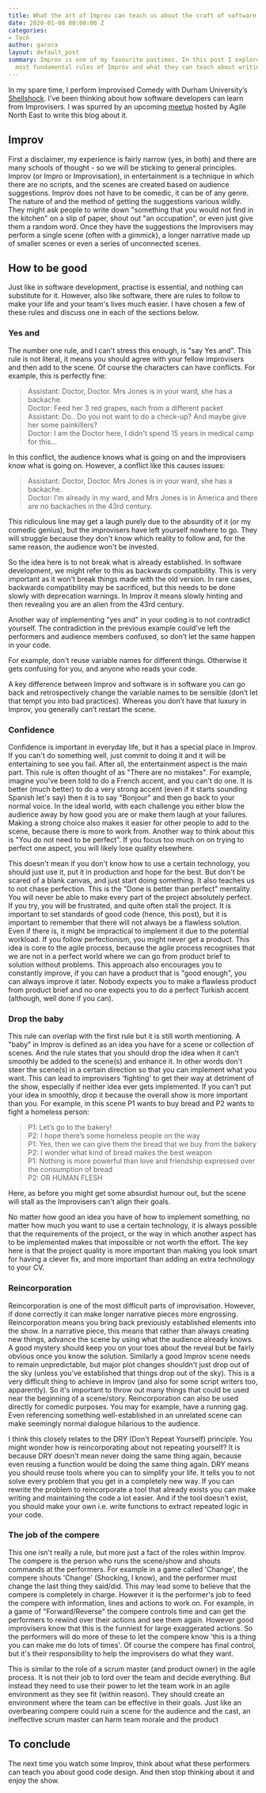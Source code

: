 ```yaml
---
title: What the art of Improv can teach us about the craft of software
date: 2020-01-08 00:00:00 Z
categories:
- Tech
author: garora
layout: default_post
summary: Improv is one of my favourite pastimes. In this post I explore some of the
  most fundamental rules of Improv and what they can teach about writing good code.
---
```


In my spare time, I perform Improvised Comedy with Durham University’s [Shellshock](https://www.facebook.com/shellshockimpro/). I've been thinking about how software developers
can learn from Improvisers. I was spurred by an upcoming [meetup](https://www.meetup.com/Agile-North-East/events/266801981/) hosted by Agile North East to write this blog about it.

## Improv

First a disclaimer, my experience is fairly narrow (yes, in both) and there are many schools of thought - so we will be sticking to general principles.
Improv (or Impro or Improvisation), in entertainment is a technique in which there are no scripts, and the scenes are created based on audience suggestions. Improv does not have to be comedic, it can be of any genre. The nature of and
the method of getting the suggestions various wildly. They might ask people to write down "something that you would not find in the kitchen" on a slip of paper, shout out
"an occupation", or even just give them a random word. Once they have the suggestions the Improvisers may perform a single scene (often with a gimmick), a longer narrative made up of smaller scenes or even a series of unconnected scenes.

## How to be good

Just like in software development, practise is essential, and nothing can substitute for it. However, also like software, there are rules to follow to make your life and your team's
lives much easier. I have chosen a few of these rules and discuss one in each of the sections below.

### Yes and

The number one rule, and I can't stress this enough, is "say Yes and". This rule is not literal, it means you should agree with your fellow improvisers and then add to the scene. Of course
the characters can have conflicts. For example, this is perfectly fine:

> Assistant: Doctor, Doctor. Mrs Jones is in your ward, she has a backache.  
> Doctor: Feed her 3 red grapes, each from a different packet  
> Assistant: Do.. Do you not want to do a check-up? And maybe give her some painkillers?  
> Doctor: I am the Doctor here, I didn't spend 15 years in medical camp for this...

In this conflict, the audience knows what is going on and the improvisers know what is going on. However, a conflict like this causes issues:

> Assistant: Doctor, Doctor. Mrs Jones is in your ward, she has a backache.  
> Doctor: I'm already in my ward, and Mrs Jones is in America and there are no backaches in the 43rd century.

This ridiculous line may get a laugh purely due to the absurdity of it (or my comedic genius), but the improvisers have left yourself nowhere to go. They will struggle
because they don't know which reality to follow and, for the same reason, the audience won't be invested.

So the idea here is to not break what is already established. In software development, we might refer to this as backwards compatibility. This is very important as it won't break things made with the
old version. In rare cases, backwards compatibility may be sacrificed, but this needs to be done slowly with deprecation warnings. In Improv it means slowly hinting and then revealing
you are an alien from the 43rd century.

Another way of implementing "yes and" in your coding is to not contradict yourself. The contradiction in the previous example could’ve left the performers and audience members confused, so don’t let the same happen in your code.

For example, don't reuse variable names for different things. Otherwise it gets confusing for you, and anyone who reads your code.

A key difference between Improv and software is in software you can go back and retrospectively change the variable names to be sensible (don’t let that tempt you into bad practices). Whereas you don’t have that luxury in Improv, you generally can’t restart the scene.

### Confidence

Confidence is important in everyday life, but it has a special place in Improv. If you can't do something well, just commit to doing it and it will be entertaining to see you fail. After all, the entertainment
aspect is the main part. This rule is often thought of as "There are no mistakes". For example, imagine you've been told to do a French accent, and you can't do one. It is better (much better) to do a very
strong accent (even if it starts sounding Spanish let's say) then it is to say "Bonjour" and then go back to your normal voice. In the ideal world, with each challenge you either blow the audience away by how good you are
or make them laugh at your failures. Making a strong choice also makes it easier for other people to add to the scene, because there is more to work from. Another way to think about this is "You do not need to be perfect". If you focus too much on on trying to perfect one aspect, you will likely lose quality elsewhere.

This doesn't mean if you don't know how to use a certain technology, you should just use it, put it in production and hope for the best. But don't be scared of a blank canvas, and
just start doing something. It also teaches us to not chase perfection. This is the
"Done is better than perfect" mentality. You will never be able to make every part of the project absolutely perfect. If you try, you will be frustrated, and quite often stall the
project. It is important to set standards of good code (hence, this post), but it is important to remember that there will not always be a flawless solution. Even if there is, it
might be impractical to implement it due to the potential workload. If you follow perfectionism, you might never get a product. This idea is core to the agile process, because the
agile process recognises that we are not in a perfect world where we can go from product brief to solution without problems. This approach also encourages you to constantly improve,
if you can have a product that is "good enough", you can always improve it later. Nobody expects you to make a flawless product from product brief and no one expects you to do a
perfect Turkish accent (although, well done if you can).

### Drop the baby

This rule can overlap with the first rule but it is still worth mentioning. A "baby" in Improv is defined as an idea you have for a scene or collection of scenes. And the rule states that you should drop
the idea when it can't smoothly be added to the scene(s) and enhance it. In other words don't steer the scene(s) in a certain direction so that you can implement what you want. This can
lead to improvisers 'fighting' to get their way at detriment of the show, especially if neither idea ever gets implemented. If you can't put your idea in smoothly, drop it because
the overall show is more important than you. For example, in this scene P1 wants to buy bread and P2 wants to fight a homeless person:

> P1: Let’s go to the bakery!  
> P2: I hope there’s some homeless people on the way  
> P1: Yes, then we can give them the bread that we buy from the bakery  
> P2: I wonder what kind of bread makes the best weapon  
> P1: Nothing is more powerful than love and friendship expressed over the consumption of bread  
> P2: OR HUMAN FLESH

Here, as before you might get some absurdist humour out, but the scene will stall as the Improvisers can't align their goals.

No matter how good an idea you have of how to implement something, no matter how much you want to use a certain technology, it is always possible that the requirements of the project,
or the way in which another aspect has to be implemented makes that impossible or not worth the effort. The key here is that the project quality is more important than making you
look smart for having a clever fix, and more important than adding an extra technology to your CV.

### Reincorporation

Reincorporation is one of the most difficult parts of improvisation. However, if done correctly it can make longer narrative pieces more engrossing. Reincorporation means you bring
back previously established elements into the show. In a narrative piece, this means that rather than always creating new things, advance the scene by using what the audience already
knows. A good mystery should keep you on your toes about the reveal but be fairly obvious once you know the solution. Similarly a good Improv scene needs to remain unpredictable,
but major plot changes shouldn't just drop out of the sky (unless you've established that things drop out of the sky). This is a very difficult thing to achieve in Improv (and also
for some script writers too, apparently). So it's important to throw out many things that could be used near the beginning of a scene/story.
Reincorporation can also be used directly for comedic purposes. You may for example, have a running gag. Even referencing something well-established in an unrelated scene can make
seemingly normal dialogue hilarious to the audience.

I think this closely relates to the DRY (Don't Repeat Yourself) principle. You might wonder how is reincorporating about not repeating yourself? It is because DRY doesn't mean
never doing the same thing again, because even reusing a function would be doing the same thing again. DRY means you should reuse tools where you can to simplify your life. It tells you
to not solve every problem that you get in a completely new way. If you
can rewrite the problem to reincorporate a tool that already exists you can make writing and maintaining the code a lot easier. And if the tool doesn't exist, you should make your own
i.e. write functions to extract repeated logic in your code.

### The job of the compere

This one isn't really a rule, but more just a fact of the roles within Improv. The compere is the person who runs the scene/show and shouts commands at the performers. For example in a game
called 'Change', the compere shouts 'Change' (Shocking, I know), and the performer must change the last thing they said/did. This may lead some to believe that the compere is completely in charge.
However it is the performer's job to feed the compere with information, lines and actions to work on. For example, in a game of "Forward/Reverse" the compere controls time and can get the
performers to rewind over their actions and see them again. However good improvisers know that this is the funniest for large exaggerated actions. So the performers will do more of these to
let the compere know 'this is a thing you can make me do lots of times'. Of course the compere has final control, but it's their responsibility to help the improvisers do what they want.

This is similar to the role of a scrum master (and product owner) in the agile process. It is not their job to lord over the team and decide everything. But instead they need to use their power to let
the team work in an agile environment as they see fit (within reason). They should create an environment where the team can be effective in their goals. Just like an overbearing compere could
ruin a scene for the audience and the cast, an ineffective scrum master can harm team morale and the product

## To conclude

The next time you watch some Improv, think about what these performers can teach you about good code design. And then stop thinking
about it and enjoy the show.
